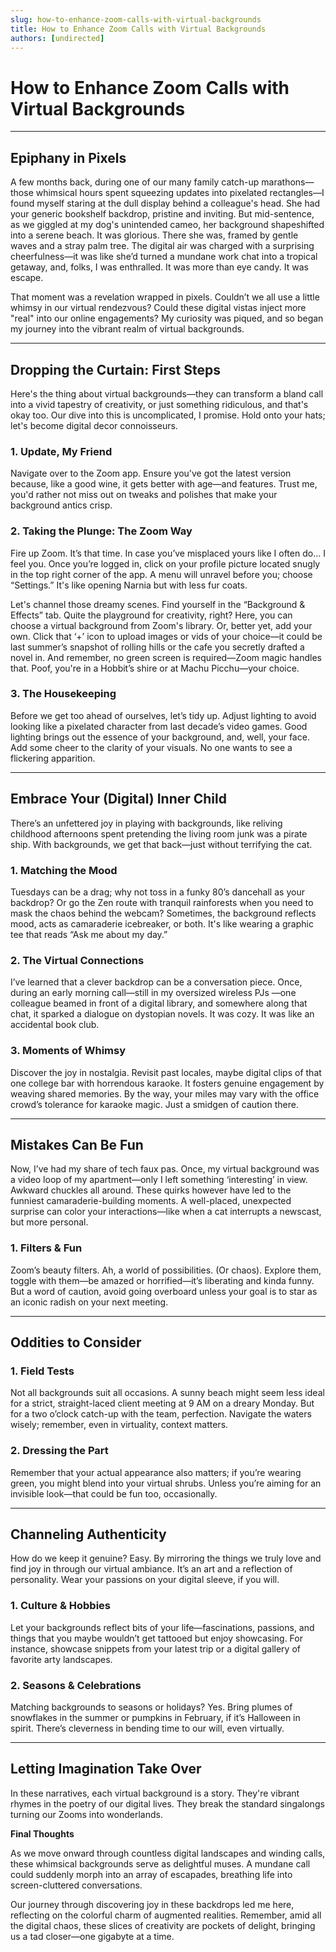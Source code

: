 ```yaml
---
slug: how-to-enhance-zoom-calls-with-virtual-backgrounds
title: How to Enhance Zoom Calls with Virtual Backgrounds
authors: [undirected]
---
```



# How to Enhance Zoom Calls with Virtual Backgrounds

---

## Epiphany in Pixels

A few months back, during one of our many family catch-up marathons—those whimsical hours spent squeezing updates into pixelated rectangles—I found myself staring at the dull display behind a colleague's head. She had your generic bookshelf backdrop, pristine and inviting. But mid-sentence, as we giggled at my dog's unintended cameo, her background shapeshifted into a serene beach. It was glorious. There she was, framed by gentle waves and a stray palm tree. The digital air was charged with a surprising cheerfulness—it was like she’d turned a mundane work chat into a tropical getaway, and, folks, I was enthralled. It was more than eye candy. It was escape.

That moment was a revelation wrapped in pixels. Couldn’t we all use a little whimsy in our virtual rendezvous? Could these digital vistas inject more "real" into our online engagements? My curiosity was piqued, and so began my journey into the vibrant realm of virtual backgrounds.

---

## Dropping the Curtain: First Steps

Here's the thing about virtual backgrounds—they can transform a bland call into a vivid tapestry of creativity, or just something ridiculous, and that's okay too. Our dive into this is uncomplicated, I promise. Hold onto your hats; let's become digital decor connoisseurs.

### 1. Update, My Friend

Navigate over to the Zoom app. Ensure you've got the latest version because, like a good wine, it gets better with age—and features. Trust me, you'd rather not miss out on tweaks and polishes that make your background antics crisp.

### 2. Taking the Plunge: The Zoom Way

Fire up Zoom. It’s that time. In case you’ve misplaced yours like I often do… I feel you. Once you’re logged in, click on your profile picture located snugly in the top right corner of the app. A menu will unravel before you; choose “Settings.” It's like opening Narnia but with less fur coats.

Let's channel those dreamy scenes. Find yourself in the “Background & Effects” tab. Quite the playground for creativity, right? Here, you can choose a virtual background from Zoom's library. Or, better yet, add your own. Click that ‘+’ icon to upload images or vids of your choice—it could be last summer’s snapshot of rolling hills or the cafe you secretly drafted a novel in. And remember, no green screen is required—Zoom magic handles that. Poof, you're in a Hobbit’s shire or at Machu Picchu—your choice.

### 3. The Housekeeping

Before we get too ahead of ourselves, let’s tidy up. Adjust lighting to avoid looking like a pixelated character from last decade’s video games. Good lighting brings out the essence of your background, and, well, your face. Add some cheer to the clarity of your visuals. No one wants to see a flickering apparition.

---

## Embrace Your (Digital) Inner Child

There’s an unfettered joy in playing with backgrounds, like reliving childhood afternoons spent pretending the living room junk was a pirate ship. With backgrounds, we get that back—just without terrifying the cat.

### 1. Matching the Mood

Tuesdays can be a drag; why not toss in a funky 80’s dancehall as your backdrop? Or go the Zen route with tranquil rainforests when you need to mask the chaos behind the webcam? Sometimes, the background reflects mood, acts as camaraderie icebreaker, or both. It's like wearing a graphic tee that reads “Ask me about my day.”

### 2. The Virtual Connections

I’ve learned that a clever backdrop can be a conversation piece. Once, during an early morning call—still in my oversized wireless PJs —one colleague beamed in front of a digital library, and somewhere along that chat, it sparked a dialogue on dystopian novels. It was cozy. It was like an accidental book club.

### 3. Moments of Whimsy

Discover the joy in nostalgia. Revisit past locales, maybe digital clips of that one college bar with horrendous karaoke. It fosters genuine engagement by weaving shared memories. By the way, your miles may vary with the office crowd’s tolerance for karaoke magic. Just a smidgen of caution there.

---

## Mistakes Can Be Fun

Now, I’ve had my share of tech faux pas. Once, my virtual background was a video loop of my apartment—only I left something ‘interesting’ in view. Awkward chuckles all around. These quirks however have led to the funniest camaraderie-building moments. A well-placed, unexpected surprise can color your interactions—like when a cat interrupts a newscast, but more personal.

### 1. Filters & Fun

Zoom’s beauty filters. Ah, a world of possibilities. (Or chaos). Explore them, toggle with them—be amazed or horrified—it’s liberating and kinda funny. But a word of caution, avoid going overboard unless your goal is to star as an iconic radish on your next meeting.

---

## Oddities to Consider

### 1. Field Tests

Not all backgrounds suit all occasions. A sunny beach might seem less ideal for a strict, straight-laced client meeting at 9 AM on a dreary Monday. But for a two o’clock catch-up with the team, perfection. Navigate the waters wisely; remember, even in virtuality, context matters.

### 2. Dressing the Part

Remember that your actual appearance also matters; if you’re wearing green, you might blend into your virtual shrubs. Unless you’re aiming for an invisible look—that could be fun too, occasionally.

---

## Channeling Authenticity

How do we keep it genuine? Easy. By mirroring the things we truly love and find joy in through our virtual ambiance. It’s an art and a reflection of personality. Wear your passions on your digital sleeve, if you will.

### 1. Culture & Hobbies

Let your backgrounds reflect bits of your life—fascinations, passions, and things that you maybe wouldn’t get tattooed but enjoy showcasing. For instance, showcase snippets from your latest trip or a digital gallery of favorite arty landscapes.

### 2. Seasons & Celebrations

Matching backgrounds to seasons or holidays? Yes. Bring plumes of snowflakes in the summer or pumpkins in February, if it’s Halloween in spirit. There’s cleverness in bending time to our will, even virtually.

---

## Letting Imagination Take Over

In these narratives, each virtual background is a story. They're vibrant rhymes in the poetry of our digital lives. They break the standard singalongs turning our Zooms into wonderlands.

**Final Thoughts**

As we move onward through countless digital landscapes and winding calls, these whimsical backgrounds serve as delightful muses. A mundane call could suddenly morph into an array of escapades, breathing life into screen-cluttered conversations.

Our journey through discovering joy in these backdrops led me here, reflecting on the colorful charm of augmented realities. Remember, amid all the digital chaos, these slices of creativity are pockets of delight, bringing us a tad closer—one gigabyte at a time.
